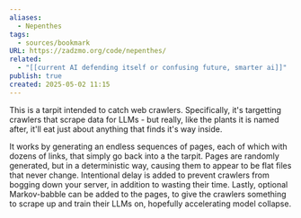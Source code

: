 ```yaml
---
aliases:
  - Nepenthes
tags:
  - sources/bookmark
URL: https://zadzmo.org/code/nepenthes/
related:
  - "[[current AI defending itself or confusing future, smarter ai]]"
publish: true
created: 2025-05-02 11:15
---
```


This is a tarpit intended to catch web crawlers. Specifically, it's targetting crawlers that scrape data for LLMs - but really, like the plants it is named after, it'll eat just about anything that finds it's way inside.

It works by generating an endless sequences of pages, each of which with dozens of links, that simply go back into a the tarpit. Pages are randomly generated, but in a deterministic way, causing them to appear to be flat files that never change. Intentional delay is added to prevent crawlers from bogging down your server, in addition to wasting their time. Lastly, optional Markov-babble can be added to the pages, to give the crawlers something to scrape up and train their LLMs on, hopefully accelerating model collapse.